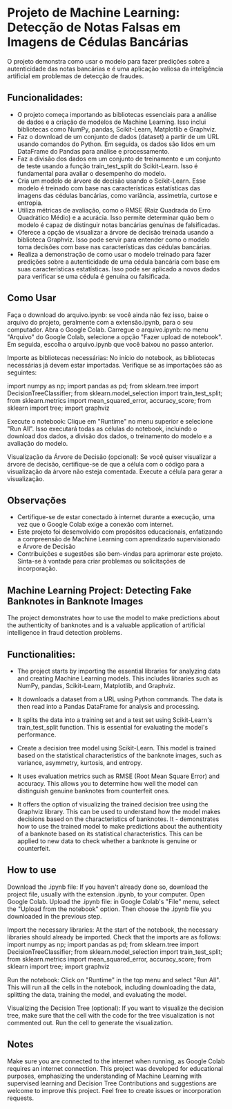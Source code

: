 # Projeto de Machine Learning: Detecção de Notas Falsas em Imagens de Cédulas Bancárias

O projeto demonstra como usar o modelo para fazer predições sobre a autenticidade das notas bancárias e é uma aplicação valiosa da inteligência artificial em problemas de detecção de fraudes.


## Funcionalidades:

- O projeto começa importando as bibliotecas essenciais para a análise de dados e a criação de modelos de Machine Learning. Isso inclui bibliotecas como NumPy, pandas, Scikit-Learn, Matplotlib e Graphviz.
- Faz o download de um conjunto de dados (dataset) a partir de um URL usando comandos do Python. Em seguida, os dados são lidos em um DataFrame do Pandas para análise e processamento.
- Faz a divisão dos dados em um conjunto de treinamento e um conjunto de teste usando a função train_test_split do Scikit-Learn. Isso é fundamental para avaliar o desempenho do modelo.
- Cria um modelo de árvore de decisão usando o Scikit-Learn. Esse modelo é treinado com base nas características estatísticas das imagens das cédulas bancárias, como variância, assimetria, curtose e entropia.
- Utiliza métricas de avaliação, como o RMSE (Raiz Quadrada do Erro Quadrático Médio) e a acurácia. Isso permite determinar quão bem o modelo é capaz de distinguir notas bancárias genuínas de falsificadas.
- Oferece a opção de visualizar a árvore de decisão treinada usando a biblioteca Graphviz. Isso pode servir para entender como o modelo toma decisões com base nas características das cédulas bancárias.
- Realiza a demonstração de como usar o modelo treinado para fazer predições sobre a autenticidade de uma cédula bancária com base em suas características estatísticas. Isso pode ser aplicado a novos dados para verificar se uma cédula é genuína ou falsificada.

## Como Usar

Faça o download do arquivo.ipynb: se você ainda não fez isso, baixe o arquivo do projeto, geralmente com a extensão.ipynb, para o seu computador.
Abra o Google Colab.
Carregue o arquivo.ipynb: no menu "Arquivo" do Google Colab, selecione a opção "Fazer upload de notebook". Em seguida, escolha o arquivo.ipynb que você baixou no passo anterior.

Importe as bibliotecas necessárias: No início do notebook, as bibliotecas necessárias já devem estar importadas. Verifique se as importações são as seguintes:

import numpy as np;
import pandas as pd;
from sklearn.tree import DecisionTreeClassifier;
from sklearn.model_selection import train_test_split;
from sklearn.metrics import mean_squared_error, accuracy_score;
from sklearn import tree;
import graphviz

Execute o notebook: Clique em "Runtime" no menu superior e selecione "Run All". Isso executará todas as células do notebook, incluindo o download dos dados, a divisão dos dados, o treinamento do modelo e a avaliação do modelo.

Visualização da Árvore de Decisão (opcional): Se você quiser visualizar a árvore de decisão, certifique-se de que a célula com o código para a visualização da árvore não esteja comentada. Execute a célula para gerar a visualização.


## Observações

- Certifique-se de estar conectado à internet durante a execução, uma vez que o Google Colab exige a conexão com internet.
- Este projeto foi desenvolvido com propósitos educacionais, enfatizando a compreensão de Machine Learning com aprendizado supervisionado e Árvore de Decisão
- Contribuições e sugestões são bem-vindas para aprimorar este projeto. Sinta-se à vontade para criar problemas ou solicitações de incorporação.


## Machine Learning Project: Detecting Fake Banknotes in Banknote Images

The project demonstrates how to use the model to make predictions about the authenticity of banknotes and is a valuable application of artificial intelligence in fraud detection problems.

## Functionalities:

- The project starts by importing the essential libraries for analyzing data and creating Machine Learning models. This includes libraries such as NumPy, pandas, Scikit-Learn, Matplotlib, and Graphviz.
  
- It downloads a dataset from a URL using Python commands. The data is then read into a Pandas DataFrame for analysis and processing.
- It splits the data into a training set and a test set using Scikit-Learn's train_test_split function. This is essential for evaluating the model's performance.
- Create a decision tree model using Scikit-Learn. This model is trained based on the statistical characteristics of the banknote images, such as variance, asymmetry, kurtosis, and entropy.
- It uses evaluation metrics such as RMSE (Root Mean Square Error) and accuracy. This allows you to determine how well the model can distinguish genuine banknotes from counterfeit ones.
- It offers the option of visualizing the trained decision tree using the Graphviz library. This can be used to understand how the model makes decisions based on the characteristics of banknotes. It - demonstrates how to use the trained model to make predictions about the authenticity of a banknote based on its statistical characteristics. This can be applied to new data to check whether a banknote is genuine or counterfeit.

## How to use

Download the .ipynb file: If you haven't already done so, download the project file, usually with the extension .ipynb, to your computer. Open Google Colab. Upload the .ipynb file: in Google Colab's "File" menu, select the "Upload from the notebook" option. Then choose the .ipynb file you downloaded in the previous step.	

Import the necessary libraries: At the start of the notebook, the necessary libraries should already be imported. Check that the imports are as follows:
import numpy as np; import pandas as pd; from sklearn.tree import DecisionTreeClassifier; from sklearn.model_selection import train_test_split; from sklearn.metrics import mean_squared_error, accuracy_score; from sklearn import tree; import graphviz	

Run the notebook: Click on "Runtime" in the top menu and select "Run All". This will run all the cells in the notebook, including downloading the data, splitting the data, training the model, and evaluating the model.	

Visualizing the Decision Tree (optional): If you want to visualize the decision tree, make sure that the cell with the code for the tree visualization is not commented out. Run the cell to generate the visualization.	
	
## Notes

Make sure you are connected to the internet when running, as Google Colab requires an internet connection.
This project was developed for educational purposes, emphasizing the understanding of Machine Learning with supervised learning and Decision Tree
Contributions and suggestions are welcome to improve this project. Feel free to create issues or incorporation requests.
